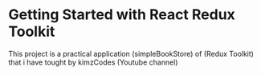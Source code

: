 # Getting Started with React Redux Toolkit

This project is a practical application (simpleBookStore) of (Redux Toolkit) that i have tought by kimzCodes (Youtube channel) 
